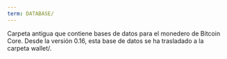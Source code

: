 ```yaml
---
term: DATABASE/
---
```


Carpeta antigua que contiene bases de datos para el monedero de Bitcoin Core. Desde la versión 0.16, esta base de datos se ha trasladado a la carpeta wallet/.